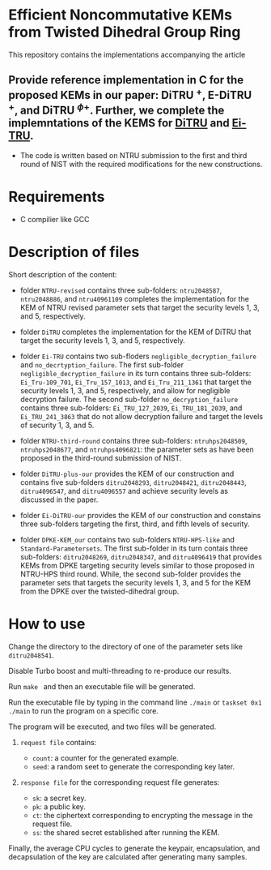 # Efficient Noncommutative KEMs from Twisted Dihedral Group Ring
This repository contains the implementations accompanying the article

## Provide reference implementation in C for the proposed KEMs in our paper: DiTRU $^+$,  E-DiTRU $^+$, and DiTRU $^{\phi+}$. Further, we complete the implemntations of the KEMS for [DiTRU](https://eprint.iacr.org/2024/805) and  [Ei-TRU](https://eprint.iacr.org/2024/1721.pdf).

* The code is written based on NTRU submission to the first and third round of NIST with the required modifications for the new constructions.

# Requirements

* C compilier like GCC


# Description of files
Short description of the content:

* folder `NTRU-revised` contains three sub-folders: `ntru2048587`, `ntru2048886`, and `ntru40961109` completes the implementation for the KEM of NTRU revised parameter sets that target the security levels 1, 3, and 5, respectively.

* folder `DiTRU` completes the implementation for the KEM of DiTRU that target the security levels 1, 3, and 5, respectively.


* folder `Ei-TRU` contains two sub-floders `negligible_decryption_failure` and `no_decrtyption_failure`. The first sub-folder `negligible_decryption_failure` in its turn contains three sub-folders: `Ei_Tru-109_701`, `Ei_Tru_157_1013`, and `Ei_Tru_211_1361` that target the security levels 1, 3, and 5, respectively, and allow for negligible decryption failure.
The second sub-folder `no_decryption_failure` contains three sub-folders: `Ei_TRU_127_2039`, `Ei_TRU_181_2039`, and `Ei_TRU_241_3863` that do not allow decryption failure and target the levels of security 1, 3, and 5.


* folder `NTRU-third-round` contains three sub-folders: `ntruhps2048509`, `ntruhps2048677`, and `ntruhps4096821`: the parameter sets as have been proposed in the third-round submission of NIST.

* folder `DiTRU-plus-our` provides the KEM of our construction and contains five sub-folders `ditru2048293`, `ditru2048421`, `ditru2048443`, `ditru4096547`, and `ditru4096557` and achieve security levels as discussed in the paper.

* folder `Ei-DiTRU-our` provides the KEM of our construction and constains three sub-folders targeting the first, third, and fifth levels of security.

* folder `DPKE-KEM_our` contains two sub-folders `NTRU-HPS-like` and `Standard-Parametersets`. The first sub-folder in its turn contais three sub-folders: `ditru2048269`, `ditru2048347`, and `ditru4096419` that provides KEMs from DPKE targeting security levels similar to those proposed in NTRU-HPS third round. While, the second sub-folder provides the parameter sets that targets the security levels 1, 3, and 5 for the KEM from the DPKE over the twisted-dihedral group.




# How to use

Change the directory to the directory of one of the parameter sets like `ditru2048541`.

Disable Turbo boost and multi-threading to re-produce our results.

Run `make ` and then an executable file will be generated.

Run the executable file by typing in the command line `./main` or `taskset 0x1 ./main` to run the program on a specific core.

The program will be executed, and two files will be generated. 

1. `request file` contains: 
    - `count`: a counter for the generated example.
    - `seed`: a random seet to generate the corresponding key later.
    

2. `response file` for the corresponding request file generates:
    - `sk`: a secret key.
    - `pk`: a public key.
    - `ct`: the ciphertext corresponding to encrypting the message in the request file.
    - `ss`: the shared secret established after running the KEM.

Finally, the average CPU cycles to generate the keypair, encapsulation, and decapsulation of the key are calculated after generating many samples.
